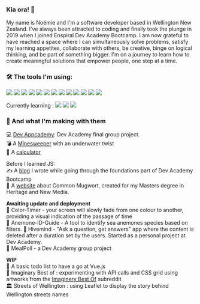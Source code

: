### Kia ora! 👋

My name is Noémie and I'm a software developer based in Wellington New Zealand. I've always been attracted to coding and finally took the plunge in 2019 when I joined Enspiral Dev Academy Bootcamp. I am now grateful to have reached a space where I can simultaneously solve problems, satisfy my learning appetites, collaborate with others, be creative, binge on logical thinking, and be part of something bigger. I'm on a journey to learn how to create meaningful solutions that empower people, one step at a time.

### &#x1f6e0; The tools I'm using:

![](https://img.shields.io/badge/Linux-informational?style=flat&logo=linux&logoColor=white&color=2bbc8a)
![](https://img.shields.io/badge/HTML-informational?style=flat&logo=html5&logoColor=white&color=2bbc8a)
![](https://img.shields.io/badge/CSS-informational?style=flat&logo=css3&logoColor=white&color=2bbc8a)
![](https://img.shields.io/badge/Javascript-informational?style=flat&logo=javascript&logoColor=white&color=2bbc8a)
![](https://img.shields.io/badge/Typescript-informational?style=flat&logo=typescript&logoColor=white&color=2bbc8a)
![](https://img.shields.io/badge/Node.js-informational?style=flat&logo=Node.js&logoColor=white&color=2bbc8a)
![](https://img.shields.io/badge/React-informational?style=flat&logo=react&logoColor=white&color=2bbc8a)
![](https://img.shields.io/badge/Redux-informational?style=flat&logo=redux&logoColor=white&color=2bbc8a)
![](https://img.shields.io/badge/Express.js-informational?style=flat&logo=express&logoColor=white&color=2bbc8a)
![](https://img.shields.io/badge/Knex-informational?style=flat&logo=knex&logoColor=white&color=2bbc8a)
![](https://img.shields.io/badge/Jest-informational?style=flat&logo=jest&logoColor=white&color=2bbc8a)
![](https://img.shields.io/badge/Git-informational?style=flat&logo=git&logoColor=white&color=2bbc8a)
![](https://img.shields.io/badge/Heroku-informational?style=flat&logo=heroku&logoColor=white&color=2bbc8a)

Currently learning :
![](https://img.shields.io/badge/Leaflet-informational?style=flat&logo=leaflet&logoColor=white&color=2bbc8a)
![](https://img.shields.io/badge/Vue.js-informational?style=flat&logo=Vue.js&logoColor=white&color=2bbc8a)
![](https://img.shields.io/badge/Netlify-informational?style=flat&logo=netlify&logoColor=white&color=2bbc8a)


### 🧱 And what I'm making with them
💻 [Dev Appcademy](https://dev-appcademy.herokuapp.com/): Dev Academy final group project.  
💣 A [Minesweeper](https://aneno-m-e.github.io/minesweeper/) with an underwater twist  
🧮 A [calculator](https://aneno-m-e.github.io/calculator/)

Before I learned JS:  
✍️ A [blog](aneno-m-e.github.io) I wrote while going through the foundations part of Dev Academy Bootcamp  
🌿 A [website](https://aneno-m-e.github.io/artemisia/) about Common Mugwort, created for my Masters degree in Heritage and New Media.  

**Awaiting update and deployment**  
🎨 Color-Timer - your screen will slowly fade from one colour to another, providing a visual indication of the passage of time  
🌊 Anemone-ID-Guide - A tool to identify sea anemones species based on filters.
🐝 Hivemind - "Ask a question, get answers" app where the content is deleted after a duration set by the users. Started as a personal project at Dev Academy.  
🥣 MealPoll - a Dev Academy group project

**WIP**  
📃 A basic todo list to have a go at Vue.js  
🦄 Imaginary Best of : experimenting with API calls and CSS grid using artworks from the [Imaginery Best Of](https://www.reddit.com/r/ImaginaryBestOf/) subreddit  
🏛️ Streets of Wellington : using Leaflet to display the story behind Wellington streets names
